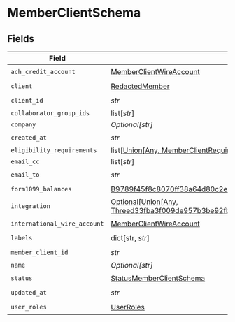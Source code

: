 # MemberClientSchema


## Fields

| Field                                                                                                                                                       | Type                                                                                                                                                        | Required                                                                                                                                                    | Description                                                                                                                                                 |
| ----------------------------------------------------------------------------------------------------------------------------------------------------------- | ----------------------------------------------------------------------------------------------------------------------------------------------------------- | ----------------------------------------------------------------------------------------------------------------------------------------------------------- | ----------------------------------------------------------------------------------------------------------------------------------------------------------- |
| `ach_credit_account`                                                                                                                                        | [MemberClientWireAccount](../../models/shared/memberclientwireaccount.md)                                                                                   | :heavy_check_mark:                                                                                                                                          | N/A                                                                                                                                                         |
| `client`                                                                                                                                                    | [RedactedMember](../../models/shared/redactedmember.md)                                                                                                     | :heavy_check_mark:                                                                                                                                          | N/A                                                                                                                                                         |
| `client_id`                                                                                                                                                 | *str*                                                                                                                                                       | :heavy_check_mark:                                                                                                                                          | N/A                                                                                                                                                         |
| `collaborator_group_ids`                                                                                                                                    | list[*str*]                                                                                                                                                 | :heavy_minus_sign:                                                                                                                                          | N/A                                                                                                                                                         |
| `company`                                                                                                                                                   | *Optional[str]*                                                                                                                                             | :heavy_minus_sign:                                                                                                                                          | N/A                                                                                                                                                         |
| `created_at`                                                                                                                                                | *str*                                                                                                                                                       | :heavy_check_mark:                                                                                                                                          | N/A                                                                                                                                                         |
| `eligibility_requirements`                                                                                                                                  | list[[Union[Any, MemberClientRequirementResponse]](../../models/shared/memberclientschemaeligibilityrequirements.md)]                                       | :heavy_minus_sign:                                                                                                                                          | N/A                                                                                                                                                         |
| `email_cc`                                                                                                                                                  | list[*str*]                                                                                                                                                 | :heavy_minus_sign:                                                                                                                                          | N/A                                                                                                                                                         |
| `email_to`                                                                                                                                                  | *str*                                                                                                                                                       | :heavy_check_mark:                                                                                                                                          | N/A                                                                                                                                                         |
| `form1099_balances`                                                                                                                                         | [B9789f45f8c8070ff38a64d80c2e4a8732ddaf329e46546474400d26f84c0f1c](../../models/shared/b9789f45f8c8070ff38a64d80c2e4a8732ddaf329e46546474400d26f84c0f1c.md) | :heavy_check_mark:                                                                                                                                          | N/A                                                                                                                                                         |
| `integration`                                                                                                                                               | [Optional[Union[Any, Threed33fba3f009de957b3be92fba006d6383af7e39f823cc1fd213506f6205100f]]](../../models/shared/memberclientschemaintegration.md)          | :heavy_minus_sign:                                                                                                                                          | N/A                                                                                                                                                         |
| `international_wire_account`                                                                                                                                | [MemberClientWireAccount](../../models/shared/memberclientwireaccount.md)                                                                                   | :heavy_check_mark:                                                                                                                                          | N/A                                                                                                                                                         |
| `labels`                                                                                                                                                    | dict[str, *str*]                                                                                                                                            | :heavy_check_mark:                                                                                                                                          | N/A                                                                                                                                                         |
| `member_client_id`                                                                                                                                          | *str*                                                                                                                                                       | :heavy_check_mark:                                                                                                                                          | N/A                                                                                                                                                         |
| `name`                                                                                                                                                      | *Optional[str]*                                                                                                                                             | :heavy_minus_sign:                                                                                                                                          | N/A                                                                                                                                                         |
| `status`                                                                                                                                                    | [StatusMemberClientSchema](../../models/shared/statusmemberclientschema.md)                                                                                 | :heavy_check_mark:                                                                                                                                          | N/A                                                                                                                                                         |
| `updated_at`                                                                                                                                                | *str*                                                                                                                                                       | :heavy_check_mark:                                                                                                                                          | N/A                                                                                                                                                         |
| `user_roles`                                                                                                                                                | [UserRoles](../../models/shared/userroles.md)                                                                                                               | :heavy_check_mark:                                                                                                                                          | N/A                                                                                                                                                         |
